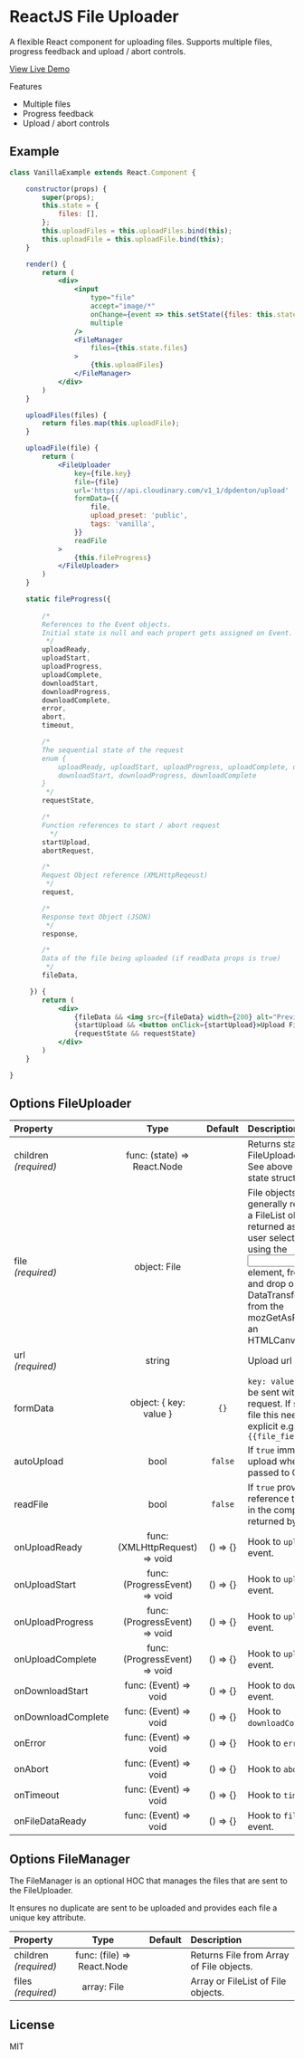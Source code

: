 # ReactJS File Uploader

A flexible React component for uploading files. Supports multiple files, progress feedback and upload / abort controls.

<a href="https://reactjs-file-uploader.netlify.com/" target="_blank">View Live Demo</a>

Features

* Multiple files
* Progress feedback
* Upload / abort controls

## Example

```jsx
class VanillaExample extends React.Component {

    constructor(props) {
        super(props);
        this.state = {
            files: [],
        };
        this.uploadFiles = this.uploadFiles.bind(this);
        this.uploadFile = this.uploadFile.bind(this);
    }

    render() {
        return (
            <div>
                <input
                    type="file"
                    accept="image/*"
                    onChange={event => this.setState({files: this.state.files.concat(Array.from(event.target.files))})}
                    multiple
                />
                <FileManager
                    files={this.state.files}
                >
                    {this.uploadFiles}
                </FileManager>
            </div>
        )
    }

    uploadFiles(files) {
        return files.map(this.uploadFile);
    }

    uploadFile(file) {
        return (
            <FileUploader
                key={file.key}
                file={file}
                url='https://api.cloudinary.com/v1_1/dpdenton/upload'
                formData={{
                    file,
                    upload_preset: 'public',
                    tags: 'vanilla',
                }}
                readFile
            >
                {this.fileProgress}
            </FileUploader>
        )
    }

    static fileProgress({
    
        /*
        References to the Event objects.
        Initial state is null and each propert gets assigned on Event.
         */
        uploadReady,
        uploadStart,
        uploadProgress,
        uploadComplete,
        downloadStart,
        downloadProgress,
        downloadComplete,
        error,
        abort,
        timeout,

        /*
        The sequential state of the request
        enum {
            uploadReady, uploadStart, uploadProgress, uploadComplete, downloadStart
            downloadStart, downloadProgress, downloadComplete
        }
         */
        requestState,

        /*
        Function references to start / abort request
          */
        startUpload,
        abortRequest,

        /*
        Request Object reference (XMLHttpReqeust)
         */
        request,

        /*
        Response text Object (JSON)
         */
        response,

        /*
        Data of the file being uploaded (if readData props is true)
         */
        fileData,

     }) {
        return (
            <div>
                {fileData && <img src={fileData} width={200} alt="Preview"/>}
                {startUpload && <button onClick={startUpload}>Upload File</button>}
                {requestState && requestState}
            </div>
        )
    }

}
```

## Options FileUploader

| Property                        |  Type                              | Default | Description                                                                                                                                                   |
| :------------------------------ | :----:                             | :----:  | :------------------------------------------------------------------------------------------------------------------------------------------------------------ |
| children<br/>_(required)_       | func: (state) => React.Node      |         | Returns state of FileUploader instance. See above example for state structure.                                                                                                                                    |
| file<br/>_(required)_           | object: File                     |         | File objects are generally retrieved from a FileList object returned as a result of a user selecting files using the <input> element, from a drag and drop operation's DataTransfer object, or from the mozGetAsFile() API on an HTMLCanvasElement.                                                                                                                                   |
| url<br/>_(required)_            | string                           |         | Upload url endpoint.                                                                                                                                  |
| formData                        | object: { key: value }           |  `{}`   | `key: value` formData to be sent with the request. If sending the file this needs to be explicit e.g. `formData={{file_field: file}}`                                                                                                                                  |
| autoUpload                      | bool                               | `false` | If `true` immediately start upload when file is passed to Component.                                                                                                                                |
| readFile                        | bool                               | `false` | If `true` provides a reference to the file data in the component state returned by `children`                                                                                                                                 |
| onUploadReady                   | func: (XMLHttpRequest) => void    |() => {} | Hook to `uploadReady` event.
| onUploadStart                   | func: (ProgressEvent) => void     |() => {} | Hook to `uploadStart` event.
| onUploadProgress                | func: (ProgressEvent) => void     |() => {} | Hook to `uploadProgress` event.
| onUploadComplete                | func: (ProgressEvent) => void      |() => {} | Hook to `uploadComplete` event.
| onDownloadStart                 | func: (Event) => void            |() => {} | Hook to `downloadStart` event.
| onDownloadComplete              | func: (Event) => void              |() => {} | Hook to `downloadComplete` event.
| onError                         | func: (Event) => void              |() => {} | Hook to `error` event.
| onAbort                         | func: (Event) => void              |() => {} | Hook to `abort` event.
| onTimeout                       | func: (Event) => void              |() => {} | Hook to `timeout` event.
| onFileDataReady                 | func: (Event) => void              |() => {} | Hook to `fileDataReady` event.


## Options FileManager

The FileManager is an optional HOC that manages the files that are sent to the FileUploader.

It ensures no duplicate are sent to be uploaded and provides each file a unique key attribute.

| Property                        |  Type                              | Default | Description                                                                                                                                                   |
| :------------------------------ | :----:                             | :----:  | :------------------------------------------------------------------------------------------------------------------------------------------------------------ |
| children<br/>_(required)_       | func: (file) => React.Node         |         | Returns File from Array of File objects.                                                                                                                                    |
| files<br/>_(required)_          | array: File                        |         | Array or FileList of File objects.                                                                                                                                    |


## License

MIT
